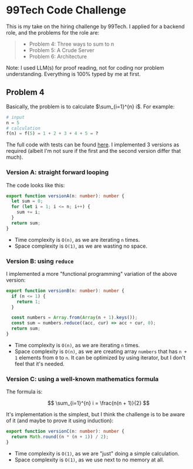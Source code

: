 # 99Tech Code Challenge

This is my take on the hiring challenge by 99Tech. I applied for a backend role,
and the problems for the role are:

> - Problem 4: Three ways to sum to n
> - Problem 5: A Crude Server
> - Problem 6: Architecture

Note: I used LLM(s) for proof reading, not for coding nor problem understanding.
Everything is 100% typed by me at first.

## Problem 4

Basically, the problem is to calculate $\sum_{i=1}^{n} i$. For example:

```python
# input
n = 5
# calculation
f(n) = f(5) = 1 + 2 + 3 + 4 + 5 = ?
```

The full code with tests can be found [here](src/problem4/src). I implemented
3 versions as required (albeit I'm not sure if the first and the second version
differ that much).

### Version A: straight forward looping

The code looks like this:

```ts
export function versionA(n: number): number {
  let sum = 0;
  for (let i = 1; i <= n; i++) {
    sum += i;
  }
  return sum;
}
```

- Time complexity is `O(n)`, as we are iterating `n` times.
- Space complexity is `O(1)`, as we are wasting no space.

### Version B: using `reduce`

I implemented a more "functional programming" variation of the above version:

```ts
export function versionB(n: number): number {
  if (n <= 1) {
    return 1;
  }

  const numbers = Array.from(Array(n + 1).keys());
  const sum = numbers.reduce((acc, cur) => acc + cur, 0);
  return sum;
}
```

- Time complexity is `O(n)`, as we are iterating `n` times.
- Space complexity is `O(n)`, as we are creating array `numbers` that has
  `n + 1` elements from `0` to `n`. It can be optimized by using iterator, but I
  don't feel that it's needed.

### Version C: using a well-known mathematics formula

The formula is:

$$
  \sum_{i=1}^{n} i = \frac{n(n + 1)}{2}
$$

It's implementation is the simplest, but I think the challenge is to be aware of
it (and maybe to prove it using induction):

```ts
export function versionC(n: number): number {
  return Math.round((n * (n + 1)) / 2);
}
```

- Time complexity is `O(1)`, as we are "just" doing a simple calculation.
- Space complexity is `O(1)`, as we use next to no memory at all.

